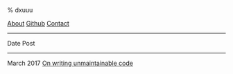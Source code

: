 % dxuuu

[About](https://dxuuu.xyz/about.html)
[Github](https://github.com/danobi)
[Contact](dxu@[this-website-url])

---

Date                  Post
------------------    ------------------
March 2017            [On writing unmaintainable code](https://dxuuu.xyz/writing-unmaintainable-code.html)
